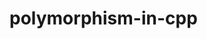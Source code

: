 # polymorphism-in-cpp
<script src="https://gist.github.com/mahidhar-rayapati/1d0135f5cf2476f07f8ec9efa3daa515.js"></script>
